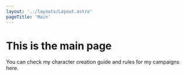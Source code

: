 ```yaml
---
layout: '../layouts/Layout.astro'
pageTitle: 'Main'
---
```


# This is the main page

You can check my character creation guide and rules for my campaigns here.